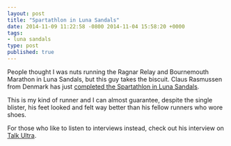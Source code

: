 ```yaml
---
layout: post
title: "Spartathlon in Luna Sandals"
date: 2014-11-09 11:22:58 -0800 2014-11-04 15:58:20 +0000
tags:
- luna sandals
type: post
published: true
---
```


People thought I was nuts running the Ragnar Relay and Bournemouth Marathon in Luna Sandals, but this guy takes the biscuit. Claus Rasmussen from Denmark has just [completed the Spartathlon in Luna Sandals](http://flatfoot.guru/spartathlon2014-race-report).

This is my kind of runner and I can almost guarantee, despite the single blister, his feet looked and felt way better than his fellow runners who wore shoes.

For those who like to listen to interviews instead, check out his interview on [Talk Ultra](http://iancorless.org/2014/10/16/episode-72-schlarb-campbell-rasmussen/).
